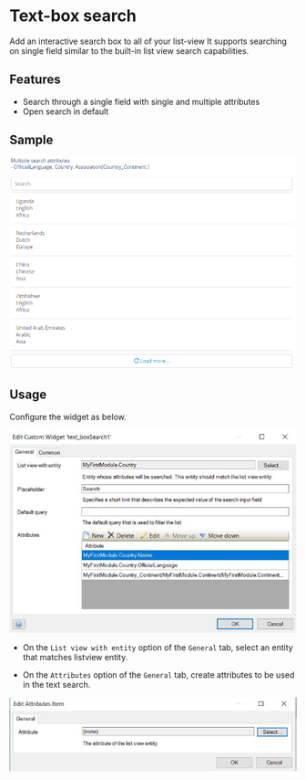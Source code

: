 # Text-box search

Add an interactive search box to all of your list-view
It supports searching on single field similar to the built-in list view search capabilities.

## Features
* Search through a single field with single and multiple attributes
* Open search in default

## Sample
![Sample](assets/TextBoxSearch/demo.gif)

## Usage

Configure the widget as below.

![General](assets/TextBoxSearch/general.jpg)

- On the `List view with entity` option of the `General` tab, select an entity that matches listview entity.

- On the `Attributes` option of the `General` tab, create attributes to be used in the text search.

![General](assets/TextBoxSearch/attribute.jpg)
